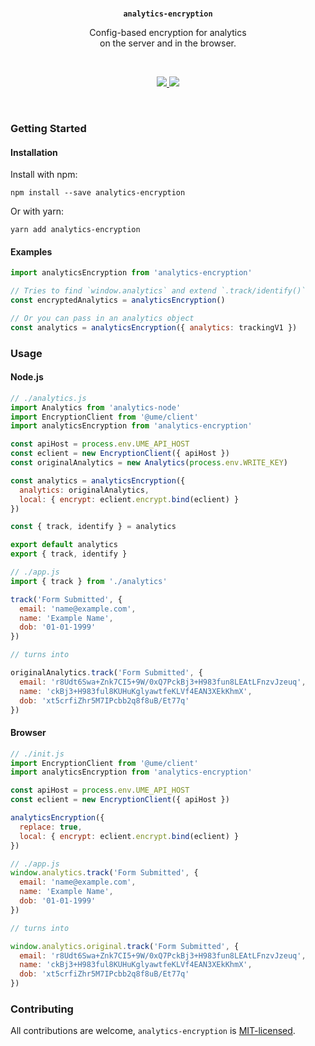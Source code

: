 <br/>
<p align="center">
  <strong><code>analytics-encryption</code></strong>
</p>

<p align="center">
  Config-based encryption for analytics <br/>
  on the server and in the browser.
</p>
<br/>

<p align="center">
  <a href="https://unpkg.com/analytics-encryption/lib/index.js">
    <img src="https://img.badgesize.io/https://unpkg.com/analytics-encryption/lib/index.js?compression=gzip&amp;label=analytics--encryption&cache=2">
  </a>
  <a href="https://www.npmjs.com/package/analytics-encryption">
    <img src="https://img.shields.io/npm/v/analytics-encryption.svg?maxAge=3600&label=analytics-encryption&colorB=007ec6">
  </a>
</p>
<br/>

### Getting Started

#### Installation

Install with npm:

```shell
npm install --save analytics-encryption
```

Or with yarn:

```shell
yarn add analytics-encryption
```

#### Examples

```javascript
import analyticsEncryption from 'analytics-encryption'

// Tries to find `window.analytics` and extend `.track/identify()`
const encryptedAnalytics = analyticsEncryption()

// Or you can pass in an analytics object
const analytics = analyticsEncryption({ analytics: trackingV1 })
```

### Usage

#### Node.js

```javascript
// ./analytics.js
import Analytics from 'analytics-node'
import EncryptionClient from '@ume/client'
import analyticsEncryption from 'analytics-encryption'

const apiHost = process.env.UME_API_HOST
const eclient = new EncryptionClient({ apiHost })
const originalAnalytics = new Analytics(process.env.WRITE_KEY)

const analytics = analyticsEncryption({
  analytics: originalAnalytics,
  local: { encrypt: eclient.encrypt.bind(eclient) }
})

const { track, identify } = analytics

export default analytics
export { track, identify }

// ./app.js
import { track } from './analytics'

track('Form Submitted', {
  email: 'name@example.com',
  name: 'Example Name',
  dob: '01-01-1999'
})

// turns into

originalAnalytics.track('Form Submitted', {
  email: 'r8Udt6Swa+Znk7CI5+9W/0xQ7PckBj3+H983fun8LEAtLFnzvJzeuq',
  name: 'ckBj3+H983ful8KUHuKglyawtfeKLVf4EAN3XEkKhmX',
  dob: 'xt5crfiZhr5M7IPcbb2q8f8uB/Et77q'
})
```

#### Browser

```javascript
// ./init.js
import EncryptionClient from '@ume/client'
import analyticsEncryption from 'analytics-encryption'

const apiHost = process.env.UME_API_HOST
const eclient = new EncryptionClient({ apiHost })

analyticsEncryption({
  replace: true,
  local: { encrypt: eclient.encrypt.bind(eclient) }
})

// ./app.js
window.analytics.track('Form Submitted', {
  email: 'name@example.com',
  name: 'Example Name',
  dob: '01-01-1999'
})

// turns into

window.analytics.original.track('Form Submitted', {
  email: 'r8Udt6Swa+Znk7CI5+9W/0xQ7PckBj3+H983fun8LEAtLFnzvJzeuq',
  name: 'ckBj3+H983ful8KUHuKglyawtfeKLVf4EAN3XEkKhmX',
  dob: 'xt5crfiZhr5M7IPcbb2q8f8uB/Et77q'
})
```

### Contributing

All contributions are welcome, `analytics-encryption` is [MIT-licensed](./license).
